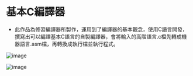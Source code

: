 # 基本C編譯器
* 此作品為修習編譯器所製作，運用到了編譯器的基本觀念，使用C語言開發，撰寫出可以編譯基本C語言的自製編譯器，會將輸入的高階語言.c檔先轉成機器語言.asm檔，再轉換成執行檔並執行程式。

![image](https://github.com/alicejimmy/college-portfolio/assets/71706978/8b930bdf-102f-424e-b8d8-22ba9c525daf)

![image](https://github.com/alicejimmy/college-portfolio/assets/71706978/ede7f60c-7f51-4102-bf34-1feca963de72)
